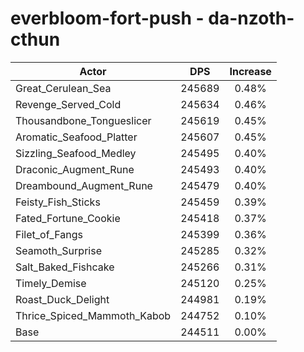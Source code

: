 # everbloom-fort-push - da-nzoth-cthun
| Actor | DPS | Increase |
|---|:---:|:---:|
|Great_Cerulean_Sea|245689|0.48%|
|Revenge_Served_Cold|245634|0.46%|
|Thousandbone_Tongueslicer|245619|0.45%|
|Aromatic_Seafood_Platter|245607|0.45%|
|Sizzling_Seafood_Medley|245495|0.40%|
|Draconic_Augment_Rune|245493|0.40%|
|Dreambound_Augment_Rune|245479|0.40%|
|Feisty_Fish_Sticks|245459|0.39%|
|Fated_Fortune_Cookie|245418|0.37%|
|Filet_of_Fangs|245399|0.36%|
|Seamoth_Surprise|245285|0.32%|
|Salt_Baked_Fishcake|245266|0.31%|
|Timely_Demise|245120|0.25%|
|Roast_Duck_Delight|244981|0.19%|
|Thrice_Spiced_Mammoth_Kabob|244752|0.10%|
|Base|244511|0.00%|
